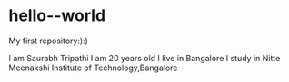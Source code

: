 # hello--world
My first repository:):)

I am Saurabh Tripathi
I am 20 years old
I live in Bangalore
I study in Nitte Meenakshi Institute  of Technology,Bangalore

